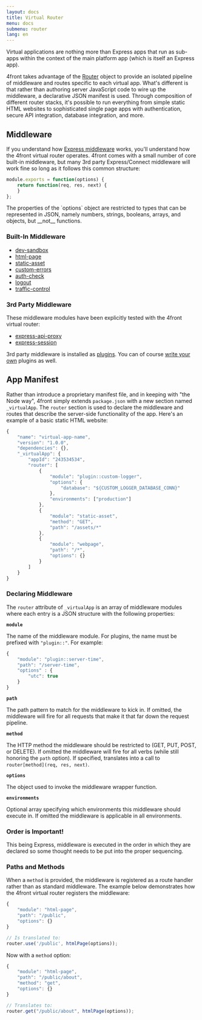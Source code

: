 ```yaml
---
layout: docs
title: Virtual Router
menu: docs
submenu: router
lang: en
---
```


Virtual applications are nothing more than Express apps that run as sub-apps within the context of the main platform app (which is itself an Express app).

4front takes advantage of the [Router](http://expressjs.com/4x/api.html#router) object to provide an isolated pipeline of middleware and routes specific to each virtual app. What's different is that rather than authoring server JavaScript code to wire up the middleware, a declarative JSON manifest is used. 
Through composition of different router stacks, it's possible to run everything from simple static HTML websites to sophisticated single page apps with authentication, secure API integration, database integration, and more.

## Middleware
If you understand how [Express middleware](http://expressjs.com/guide/using-middleware.html) works, you'll understand how the 4front virtual router operates. 4front comes with a small number of core built-in middleware, but many 3rd party Express/Connect middleware will work fine so long as it follows this common structure:

~~~js
module.exports = function(options) {
	return function(req, res, next) {
	}
};
~~~

<div class="doc-box doc-warn" markdown="1">
The properties of the `options` object are restricted to types that can be represented in JSON, namely numbers, strings, booleans, arrays, and objects, but __not__ functions.
</div>

### Built-In Middleware
* [dev-sandbox](/docs/router/dev-sandbox.html)
* [html-page](/docs/router/html-page)
* [static-asset](/docs/router/static-asset.html)
* [custom-errors](/docs/router/custom-errors.html)
* [auth-check](/docs/router/auth-check.html)
* [logout](/docs/router/logout.html)
* [traffic-control](/docs/router/traffic-control.html)

### 3rd Party Middleware
These middleware modules have been explicitly tested with the 4front virtual router:

* [express-api-proxy](https://github.com/4front/express-api-proxy)
* [express-session](https://github.com/expressjs/session)

3rd party middleware is installed as [plugins](/docs/plugins.html). You can of course [write your own](/docs/plugins.html) plugins as well.


## App Manifest
Rather than introduce a proprietary manifest file, and in keeping with "the Node way", 4front simply extends `package.json` with a new section named `_virtualApp`. The `router` section is used to declare the middleware and routes that describe the server-side functionality of the app. Here's an example of a basic static HTML website: 

~~~js
{
	"name": "virtual-app-name",
	"version": "1.0.0",
	"dependencies": {},
	"_virtualApp": {
		"appId": "243534534",
		"router": [
			{
				"module": "plugin::custom-logger",
				"options": {
					"database": "${CUSTOM_LOGGER_DATABASE_CONN}"
				},
				"environments": ["production"]
			},
			{
				"module": "static-asset",
				"method": "GET",
				"path": "/assets/*"
			},
			{
				"module": "webpage",
				"path": "/*",
				"options": {}
			}
		]
	}
}
~~~

### Declaring Middleware
The `router` attribute of `_virtualApp` is an array of middleware modules where each entry is a JSON structure with the following properties:

__`module`__

The name of the middleware module. For plugins, the name must be prefixed with `"plugin::"`. For example:

~~~js
{
	"module": "plugin::server-time",
	"path": "/server-time",
	"options" : {
		"utc": true
	}
}
~~~

__`path`__

The path pattern to match for the middleware to kick in. If omitted, the middleware will fire for all requests that make it that far down the request pipeline.

__`method`__

The HTTP method the middleware should be restricted to (GET, PUT, POST, or DELETE). If omitted the middleware will fire for all verbs (while still honoring the `path` option). If specified, translates into a call to `router[method](req, res, next)`.

__`options`__

The object used to invoke the middleware wrapper function.

__`environments`__

Optional array specifying which environments this middleware should execute in. If omitted the middleware is applicable in all environments.

### Order is Important!
This being Express, middleware is executed in the order in which they are declared so some thought needs to be put into the proper sequencing. 

### Paths and Methods

When a `method` is provided, the middleware is registered as a route handler rather than as standard middleware. The example below demonstrates how the 4front virtual router registers the middleware:

~~~js
{
	"module": "html-page",
	"path": "/public",
	"options": {}
}

// Is translated to:
router.use('/public', htmlPage(options));
~~~

Now with a `method` option:

~~~js
{
	"module": "html-page",
	"path": "/public/about",
	"method": "get",
	"options": {}
}

// Translates to:
router.get("/public/about", htmlPage(options));
~~~







